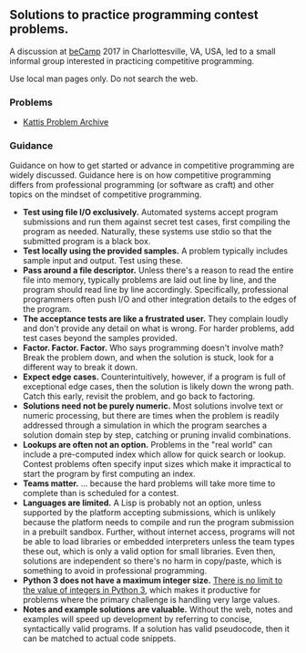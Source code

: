 ## Solutions to practice programming contest problems.

A discussion at [beCamp](http://becamp.org) 2017 in Charlottesville, VA, USA,
led to a small informal group interested in practicing competitive programming.

Use local man pages only. Do not search the web.


### Problems

* [Kattis Problem Archive](https://open.kattis.com/)


### Guidance

Guidance on how to get started or advance in competitive programming are widely
discussed. Guidance here is on how competitive programming differs from
professional programming (or software as craft) and other topics on the mindset
of competitive programming.

* **Test using file I/O exclusively.** Automated systems accept program
  submissions and run them against secret test cases, first compiling the
  program as needed. Naturally, these systems use stdio so that the submitted
  program is a black box.
* **Test locally using the provided samples.** A problem typically includes
  sample input and output. Test using these.
* **Pass around a file descriptor.** Unless there's a reason to read the entire
  file into memory, typically problems are laid out line by line, and the
  program should read line by line accordingly. Specifically, professional
  programmers often push I/O and other integration details to the edges of the
  program.
* **The acceptance tests are like a frustrated user.** They complain loudly and
  don't provide any detail on what is wrong. For harder problems, add test
  cases beyond the samples provided.
* **Factor. Factor. Factor.** Who says programming doesn't involve math? Break
  the problem down, and when the solution is stuck, look for a different way to
  break it down.
* **Expect edge cases.** Counterintuitively, however, if a program is full of
  exceptional edge cases, then the solution is likely down the wrong
  path. Catch this early, revisit the problem, and go back to factoring.
* **Solutions need not be purely numeric.** Most solutions involve text or
  numeric processing, but there are times when the problem is readily addressed
  through a simulation in which the program searches a solution domain step by
  step, catching or pruning invalid combinations.
* **Lookups are often not an option.** Problems in the "real world" can include
  a pre-computed index which allow for quick search or lookup. Contest problems
  often specify input sizes which make it impractical to start the program by
  first computing an index.
* **Teams matter.** ... because the hard problems will take more time to
  complete than is scheduled for a contest.
* **Languages are limited.** A Lisp is probably not an option, unless supported
  by the platform accepting submissions, which is unlikely because the platform
  needs to compile and run the program submission in a prebuilt sandbox.
  Further, without internet access, programs will not be able to load libraries
  or embedded interpreters unless the team types these out, which is only a
  valid option for small libraries. Even then, solutions are independent so
  there's no harm in copy/paste, which is something to avoid in professional
  programming.
* **Python 3 does not have a maximum integer size.** [There is no limit to the
  value of integers in Python 3][Python 3 Integers], which makes it productive
  for problems where the primary challenge is handling very large values.
* **Notes and example solutions are valuable.** Without the web, notes and
  examples will speed up development by referring to concise, syntactically
  valid programs. If a solution has valid pseudocode, then it can be matched to
  actual code snippets.

[Python 3 Integers]: https://docs.python.org/3/whatsnew/3.0.html#integers
